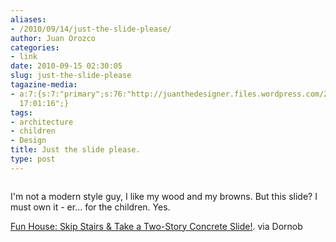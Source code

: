 ```yaml
---
aliases:
- /2010/09/14/just-the-slide-please/
author: Juan Orozco
categories:
- link
date: 2010-09-15 02:30:05
slug: just-the-slide-please
tagazine-media:
- a:7:{s:7:"primary";s:76:"http://juanthedesigner.files.wordpress.com/2010/09/two-story-slide-house.jpg";s:6:"images";a:1:{s:76:"http://juanthedesigner.files.wordpress.com/2010/09/two-story-slide-house.jpg";a:6:{s:8:"file_url";s:76:"http://juanthedesigner.files.wordpress.com/2010/09/two-story-slide-house.jpg";s:5:"width";s:3:"468";s:6:"height";s:3:"348";s:4:"type";s:5:"image";s:4:"area";s:6:"162864";s:9:"file_path";s:0:"";}}s:6:"videos";a:0:{}s:11:"image_count";s:1:"1";s:6:"author";s:7:"8033531";s:7:"blog_id";s:8:"17975075";s:9:"mod_stamp";s:19:"2010-11-25
  17:01:16";}
tags:
- architecture
- children
- Design
title: Just the slide please.
type: post
---
```


<p style="text-align:center;">
  <a href="http://feedproxy.google.com/~r/dornob/~3/sZ0xlVgLhYQ/"><img src='http://juanthedesigner.files.wordpress.com/2010/09/two-story-slide-house.jpg?w=580' alt='' data-recalc-dims="1" /></a>
</p>

I'm not a modern style guy, I like my wood and my browns. But this slide? I must own it - er... for the children. Yes.

[Fun House: Skip Stairs & Take a Two-Story Concrete Slide!][1]. via Dornob

[1]: http://feedproxy.google.com/~r/dornob/~3/sZ0xlVgLhYQ/